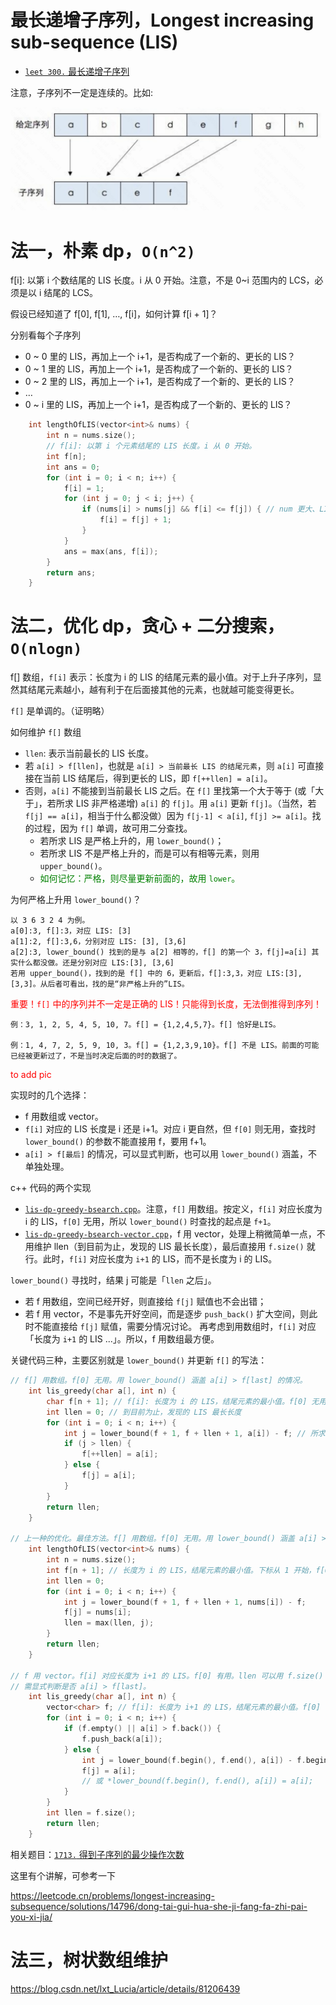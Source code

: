 # 最长递增子序列，Longest increasing sub-sequence (LIS)

- [`leet 300.` 最长递增子序列](https://leetcode.cn/problems/longest-increasing-subsequence)

注意，子序列不一定是连续的。比如:

![sub-sequence](pics/lis-sub-seq.png)

# 法一，朴素 dp，`O(n^2)`

f[i]: 以第 i 个数结尾的 LIS 长度。i 从 0 开始。注意，不是 0~i 范围内的 LCS，必须是以 i 结尾的 LCS。

假设已经知道了 f[0], f[1], …, f[i]，如何计算 f[i + 1]？

分别看每个子序列
* 0 ~ 0 里的 LIS，再加上一个 i+1，是否构成了一个新的、更长的 LIS？
* 0 ~ 1 里的 LIS，再加上一个 i+1，是否构成了一个新的、更长的 LIS？
* 0 ~ 2 里的 LIS，再加上一个 i+1，是否构成了一个新的、更长的 LIS？
* …
* 0 ~ i 里的 LIS，再加上一个 i+1，是否构成了一个新的、更长的 LIS？

```cpp
    int lengthOfLIS(vector<int>& nums) {
        int n = nums.size();
        // f[i]: 以第 i 个元素结尾的 LIS 长度。i 从 0 开始。
        int f[n];
        int ans = 0;
        for (int i = 0; i < n; i++) {
            f[i] = 1;
            for (int j = 0; j < i; j++) {
                if (nums[i] > nums[j] && f[i] <= f[j]) { // num 更大、LIS 更短，则更新
                    f[i] = f[j] + 1;
                }
            }
            ans = max(ans, f[i]);
        }
        return ans;
    }
```

# 法二，优化 dp，贪心 + 二分搜索，`O(nlogn)`

f[] 数组，`f[i]` 表示：长度为 i 的 LIS 的结尾元素的最小值。对于上升子序列，显然其结尾元素越小，越有利于在后面接其他的元素，也就越可能变得更长。

`f[]` 是单调的。（证明略）

如何维护 `f[]` 数组
- `llen`: 表示当前最长的 LIS 长度。
- 若 `a[i] > f[llen]`，也就是 `a[i] > 当前最长 LIS 的结尾元素`，则 `a[i]` 可直接接在当前 LIS 结尾后，得到更长的 LIS，即 `f[++llen] = a[i]`。
- 否则，`a[i]` 不能接到当前最长 LIS 之后。在 `f[]` 里找第一个大于等于 (或「大于」，若所求 LIS 非严格递增) `a[i]` 的 `f[j]`。用 `a[i]` 更新 `f[j]`。（当然，若 `f[j] == a[i]`，相当于什么都没做）因为 `f[j-1] < a[i]`, `f[j] >= a[i]`。找的过程，因为 `f[]` 单调，故可用二分查找。
  - 若所求 LIS 是严格上升的，用 `lower_bound()`；
  - 若所求 LIS 不是严格上升的，而是可以有相等元素，则用 `upper_bound()`。
  - <font color="green">如何记忆：严格，则尽量更新前面的，故用 `lower`。</font>

为何严格上升用 `lower_bound()`？

```
以 3 6 3 2 4 为例。
a[0]:3, f[]:3，对应 LIS: [3]
a[1]:2, f[]:3,6，分别对应 LIS: [3], [3,6]
a[2]:3, lower_bound() 找到的是与 a[2] 相等的，f[] 的第一个 3，f[j]=a[i] 其实什么都没做。还是分别对应 LIS:[3], [3,6]
若用 upper_bound()，找到的是 f[] 中的 6，更新后，f[]:3,3，对应 LIS:[3], [3,3]。从后者可看出，找的是“非严格上升的”LIS。
```

<font color="red">重要！`f[]` 中的序列并不一定是正确的 LIS！只能得到长度，无法倒推得到序列！</font>

```
例：3, 1, 2, 5, 4, 5, 10, 7。f[] = {1,2,4,5,7}。f[] 恰好是LIS。

例：1, 4, 7, 2, 5, 9, 10, 3。f[] = {1,2,3,9,10}。f[] 不是 LIS。前面的可能已经被更新过了，不是当时决定后面的时的数据了。
```

<font color="red">to add pic</font>

实现时的几个选择：
* f 用数组或 vector。
* `f[i]` 对应的 LIS 长度是 i 还是 i+1。对应 i 更自然，但 `f[0]` 则无用，查找时 `lower_bound()` 的参数不能直接用 f，要用 f+1。
* `a[i] > f[最后]` 的情况，可以显式判断，也可以用 `lower_bound()` 涵盖，不单独处理。

c++ 代码的两个实现
* [`lis-dp-greedy-bsearch.cpp`](code/lis-dp-greedy-bsearch.cpp)。注意，`f[]` 用数组。按定义，`f[i]` 对应长度为 i 的 LIS，`f[0]` 无用，所以 `lower_bound()` 时查找的起点是 `f+1`。
* [`lis-dp-greedy-bsearch-vector.cpp`](code/lis-dp-greedy-bsearch-vector.cpp)，f 用 vector，处理上稍微简单一点，不用维护 llen（到目前为止，发现的 LIS 最长长度），最后直接用 `f.size()` 就行。此时，`f[i]` 对应长度为 `i+1` 的 LIS，而不是长度为 i 的 LIS。

`lower_bound()` 寻找时，结果 j 可能是「`llen` 之后」。
- 若 f 用数组，空间已经开好，则直接给 `f[j]` 赋值也不会出错；
- 若 f 用 vector，不是事先开好空间，而是逐步 `push_back()` 扩大空间，则此时不能直接给 `f[j]` 赋值，需要分情况讨论。
再考虑到用数组时，`f[i]` 对应「长度为 `i+1` 的 LIS ...」。所以，f 用数组最方便。

关键代码三种，主要区别就是 `lower_bound()` 并更新 `f[]` 的写法：

```cpp
// f[] 用数组。f[0] 无用。用 lower_bound() 涵盖 a[i] > f[last] 的情况。
    int lis_greedy(char a[], int n) {
        char f[n + 1]; // f[i]: 长度为 i 的 LIS，结尾元素的最小值。f[0] 无用
        int llen = 0; // 到目前为止，发现的 LIS 最长长度
        for (int i = 0; i < n; i++) {
            int j = lower_bound(f + 1, f + llen + 1, a[i]) - f; // 所求 LIS 严格递增
            if (j > llen) {
                f[++llen] = a[i];
            } else {
                f[j] = a[i];
            }
        }
        return llen;
    }

// 上一种的优化。最佳方法。f[] 用数组。f[0] 无用。用 lower_bound() 涵盖 a[i] > f[last] 的情况。
    int lengthOfLIS(vector<int>& nums) {
        int n = nums.size();
        int f[n + 1]; // 长度为 i 的 LIS，结尾元素的最小值。下标从 1 开始，f[0] 无用。
        int llen = 0;
        for (int i = 0; i < n; i++) {
            int j = lower_bound(f + 1, f + llen + 1, nums[i]) - f;
            f[j] = nums[i];
            llen = max(llen, j);
        }
        return llen;
    }

// f 用 vector。f[i] 对应长度为 i+1 的 LIS。f[0] 有用。llen 可以用 f.size() 代替，但其实也没用到。
// 需显式判断是否 a[i] > f[last]。
    int lis_greedy(char a[], int n) {
        vector<char> f; // f[i]: 长度为 i+1 的 LIS，结尾元素的最小值。f[0] 有用。
        for (int i = 0; i < n; i++) {
            if (f.empty() || a[i] > f.back()) {
                f.push_back(a[i]);
            } else {
                int j = lower_bound(f.begin(), f.end(), a[i]) - f.begin(); // LIS 严格递增
                f[j] = a[i];
                // 或 *lower_bound(f.begin(), f.end(), a[i]) = a[i];
            }
        }
        int llen = f.size();
        return llen;
    }
```

相关题目：[`1713.` 得到子序列的最少操作次数](leet-1713-得到子序列的最少操作次数.md)

这里有个讲解，可参考一下

https://leetcode.cn/problems/longest-increasing-subsequence/solutions/14796/dong-tai-gui-hua-she-ji-fang-fa-zhi-pai-you-xi-jia/

# 法三，树状数组维护

https://blog.csdn.net/lxt_Lucia/article/details/81206439



